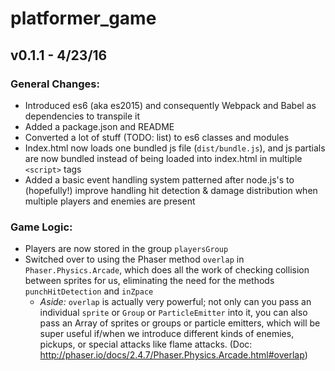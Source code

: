 platformer_game
==========================

## v0.1.1 - 4/23/16

### General Changes:
- Introduced es6 (aka es2015) and consequently Webpack and Babel as dependencies to transpile it
- Added a package.json and README
- Converted a lot of stuff (TODO: list) to es6 classes and modules
- Index.html now loads one bundled js file (`dist/bundle.js`), and js partials are now bundled instead of being loaded into index.html in multiple `<script>` tags
- Added a basic event handling system patterned after node.js's to (hopefully!) improve handling hit detection & damage distribution when multiple players and enemies are present

### Game Logic:
- Players are now stored in the group `playersGroup`
- Switched over to using the Phaser method `overlap` in `Phaser.Physics.Arcade`, which does all the work of checking collision between sprites for us, eliminating the need for the methods `punchHitDetection` and `inZpace`
  - *Aside:* `overlap` is actually very powerful; not only can you pass an individual `sprite` or `Group` or `ParticleEmitter` into it, you can also pass an Array of sprites or groups or particle emitters, which will be super useful if/when we introduce different kinds of enemies, pickups, or special attacks like flame attacks. (Doc: http://phaser.io/docs/2.4.7/Phaser.Physics.Arcade.html#overlap)
